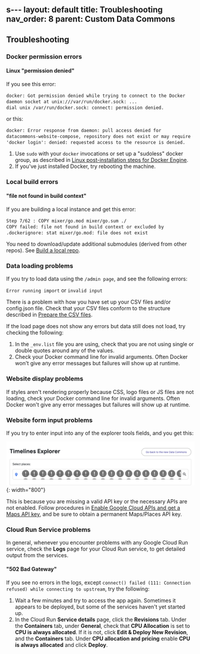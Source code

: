 s---
layout: default
title: Troubleshooting
nav_order: 8
parent:  Custom Data Commons
---

## Troubleshooting

### Docker permission errors

#### Linux "permission denied"

If you see this error:

```
docker: Got permission denied while trying to connect to the Docker daemon socket at unix:///var/run/docker.sock: ...
dial unix /var/run/docker.sock: connect: permission denied.
```
or this:

```
docker: Error response from daemon: pull access denied for datacommons-website-compose, repository does not exist or may require 'docker login': denied: requested access to the resource is denied.
```

1. Use `sudo` with your `docker` invocations or set up a "sudoless" docker group, as described in [Linux post-installation steps for Docker Engine](https://docs.docker.com/engine/install/linux-postinstall/).
1. If you've just installed Docker, try rebooting the machine.


### Local build errors

#### "file not found in build context"

If you are building a local instance and get this error:

```
Step 7/62 : COPY mixer/go.mod mixer/go.sum ./  
COPY failed: file not found in build context or excluded by .dockerignore: stat mixer/go.mod: file does not exist
```

You need to download/update additional submodules (derived from other repos). See [Build a local repo](/custom_dc/build_repo.html#build-repo).

### Data loading problems

If you try to load data using the `/admin page`, and see the following errors:

`Error running import` or  `invalid input`

There is a problem with how you have set up your CSV files and/or config.json file. Check that your CSV files conform to the structure described in [Prepare the CSV files](/custom_dc/custom_data.html#prepare-csv).


If the load page does not show any errors but data still does not load, try checking the following:

1. In the `_env.list` file you are using, check that you are not using single or double quotes around any of the values.
1. Check your Docker command line for invalid arguments. Often Docker won't give any error messages but failures will show up at runtime.

### Website display problems

If styles aren't rendering properly because CSS, logo files or JS files are not loading, check your Docker command line for invalid arguments. Often Docker won't give any error messages but failures will show up at runtime.

### Website form input problems

If you try to enter input into any of the explorer tools fields, and you get this:

![screenshot_troubleshoot](/assets/images/custom_dc/customdc_screenshot7.png){: width="800"}

This is because you are missing a valid API key or the necessary APIs are not enabled. Follow procedures in [Enable Google Cloud APIs and get a Maps API key](/custom_dc/quickstart.html#maps-key), and be sure to obtain a permanent Maps/Places API key.


### Cloud Run Service problems

In general, whenever you encounter problems with any Google Cloud Run service, check the **Logs** page for your Cloud Run service, to get detailed output from the services. 

#### "502 Bad Gateway" 

If you see no errors in the logs, except `connect() failed (111: Connection refused) while connecting to upstream`, try the following:

1. Wait a few minutes and try to access the app again. Sometimes it appears to be deployed, but some of the services haven't yet started up.
1. In the Cloud Run **Service details** page, click the **Revisions** tab. Under the **Containers** tab, under **General**, check that **CPU Allocation** is set to **CPU is always allocated**. If it is not, click **Edit & Deploy New Revision**, and the **Containers** tab. Under **CPU allocation and pricing** enable **CPU is always allocated** and click **Deploy**. 
